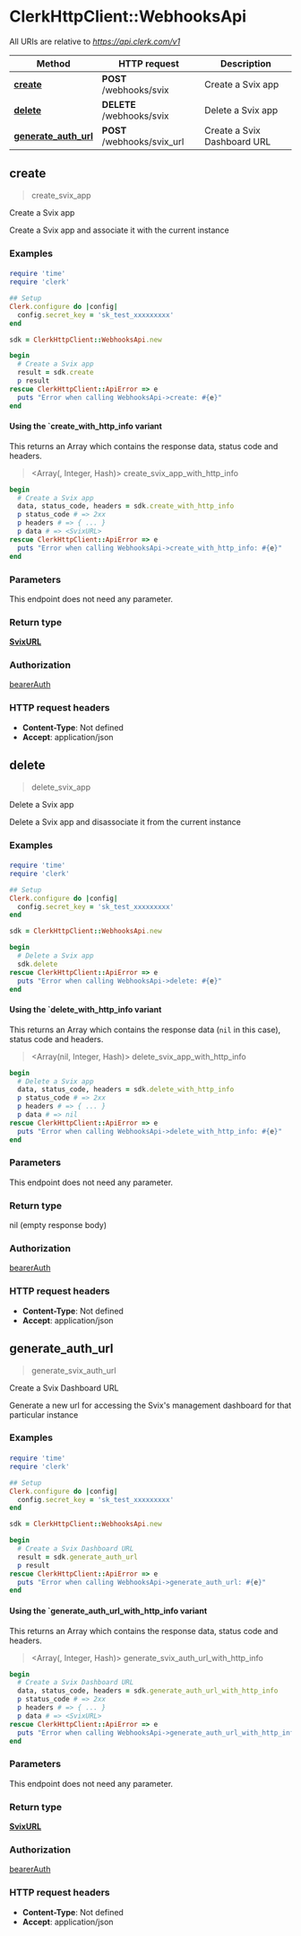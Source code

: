 # ClerkHttpClient::WebhooksApi

All URIs are relative to *https://api.clerk.com/v1*

| Method | HTTP request | Description |
| ------ | ------------ | ----------- |
| [**create**](WebhooksApi.md#create) | **POST** /webhooks/svix | Create a Svix app |
| [**delete**](WebhooksApi.md#delete) | **DELETE** /webhooks/svix | Delete a Svix app |
| [**generate_auth_url**](WebhooksApi.md#generate_auth_url) | **POST** /webhooks/svix_url | Create a Svix Dashboard URL |


## create

> <SvixURL> create_svix_app

Create a Svix app

Create a Svix app and associate it with the current instance

### Examples

#### 

```ruby
require 'time'
require 'clerk'

## Setup
Clerk.configure do |config|
  config.secret_key = 'sk_test_xxxxxxxxx'
end

sdk = ClerkHttpClient::WebhooksApi.new

begin
  # Create a Svix app
  result = sdk.create
  p result
rescue ClerkHttpClient::ApiError => e
  puts "Error when calling WebhooksApi->create: #{e}"
end
```

#### Using the `create_with_http_info variant

This returns an Array which contains the response data, status code and headers.

> <Array(<SvixURL>, Integer, Hash)> create_svix_app_with_http_info

```ruby
begin
  # Create a Svix app
  data, status_code, headers = sdk.create_with_http_info
  p status_code # => 2xx
  p headers # => { ... }
  p data # => <SvixURL>
rescue ClerkHttpClient::ApiError => e
  puts "Error when calling WebhooksApi->create_with_http_info: #{e}"
end
```

### Parameters

This endpoint does not need any parameter.

### Return type

[**SvixURL**](SvixURL.md)

### Authorization

[bearerAuth](../README.md#bearerAuth)

### HTTP request headers

- **Content-Type**: Not defined
- **Accept**: application/json


## delete

> delete_svix_app

Delete a Svix app

Delete a Svix app and disassociate it from the current instance

### Examples

#### 

```ruby
require 'time'
require 'clerk'

## Setup
Clerk.configure do |config|
  config.secret_key = 'sk_test_xxxxxxxxx'
end

sdk = ClerkHttpClient::WebhooksApi.new

begin
  # Delete a Svix app
  sdk.delete
rescue ClerkHttpClient::ApiError => e
  puts "Error when calling WebhooksApi->delete: #{e}"
end
```

#### Using the `delete_with_http_info variant

This returns an Array which contains the response data (`nil` in this case), status code and headers.

> <Array(nil, Integer, Hash)> delete_svix_app_with_http_info

```ruby
begin
  # Delete a Svix app
  data, status_code, headers = sdk.delete_with_http_info
  p status_code # => 2xx
  p headers # => { ... }
  p data # => nil
rescue ClerkHttpClient::ApiError => e
  puts "Error when calling WebhooksApi->delete_with_http_info: #{e}"
end
```

### Parameters

This endpoint does not need any parameter.

### Return type

nil (empty response body)

### Authorization

[bearerAuth](../README.md#bearerAuth)

### HTTP request headers

- **Content-Type**: Not defined
- **Accept**: application/json


## generate_auth_url

> <SvixURL> generate_svix_auth_url

Create a Svix Dashboard URL

Generate a new url for accessing the Svix's management dashboard for that particular instance

### Examples

#### 

```ruby
require 'time'
require 'clerk'

## Setup
Clerk.configure do |config|
  config.secret_key = 'sk_test_xxxxxxxxx'
end

sdk = ClerkHttpClient::WebhooksApi.new

begin
  # Create a Svix Dashboard URL
  result = sdk.generate_auth_url
  p result
rescue ClerkHttpClient::ApiError => e
  puts "Error when calling WebhooksApi->generate_auth_url: #{e}"
end
```

#### Using the `generate_auth_url_with_http_info variant

This returns an Array which contains the response data, status code and headers.

> <Array(<SvixURL>, Integer, Hash)> generate_svix_auth_url_with_http_info

```ruby
begin
  # Create a Svix Dashboard URL
  data, status_code, headers = sdk.generate_auth_url_with_http_info
  p status_code # => 2xx
  p headers # => { ... }
  p data # => <SvixURL>
rescue ClerkHttpClient::ApiError => e
  puts "Error when calling WebhooksApi->generate_auth_url_with_http_info: #{e}"
end
```

### Parameters

This endpoint does not need any parameter.

### Return type

[**SvixURL**](SvixURL.md)

### Authorization

[bearerAuth](../README.md#bearerAuth)

### HTTP request headers

- **Content-Type**: Not defined
- **Accept**: application/json

